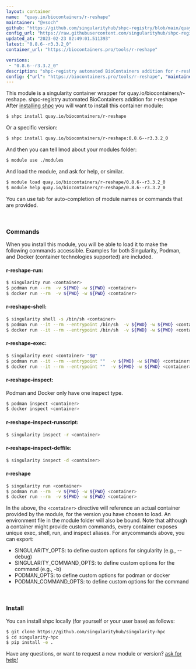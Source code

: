 ```yaml
---
layout: container
name:  "quay.io/biocontainers/r-reshape"
maintainer: "@vsoch"
github: "https://github.com/singularityhub/shpc-registry/blob/main/quay.io/biocontainers/r-reshape/container.yaml"
config_url: "https://raw.githubusercontent.com/singularityhub/shpc-registry/main/quay.io/biocontainers/r-reshape/container.yaml"
updated_at: "2023-02-23 02:49:01.511393"
latest: "0.8.6--r3.3.2_0"
container_url: "https://biocontainers.pro/tools/r-reshape"

versions:
 - "0.8.6--r3.3.2_0"
description: "shpc-registry automated BioContainers addition for r-reshape"
config: {"url": "https://biocontainers.pro/tools/r-reshape", "maintainer": "@vsoch", "description": "shpc-registry automated BioContainers addition for r-reshape", "latest": {"0.8.6--r3.3.2_0": "sha256:303088784fef688cd5f2976f99b76aa96f430a7bd9ff072f665148ced288070f"}, "tags": {"0.8.6--r3.3.2_0": "sha256:303088784fef688cd5f2976f99b76aa96f430a7bd9ff072f665148ced288070f"}, "docker": "quay.io/biocontainers/r-reshape"}
---
```


This module is a singularity container wrapper for quay.io/biocontainers/r-reshape.
shpc-registry automated BioContainers addition for r-reshape
After [installing shpc](#install) you will want to install this container module:


```bash
$ shpc install quay.io/biocontainers/r-reshape
```

Or a specific version:

```bash
$ shpc install quay.io/biocontainers/r-reshape:0.8.6--r3.3.2_0
```

And then you can tell lmod about your modules folder:

```bash
$ module use ./modules
```

And load the module, and ask for help, or similar.

```bash
$ module load quay.io/biocontainers/r-reshape/0.8.6--r3.3.2_0
$ module help quay.io/biocontainers/r-reshape/0.8.6--r3.3.2_0
```

You can use tab for auto-completion of module names or commands that are provided.

<br>

### Commands

When you install this module, you will be able to load it to make the following commands accessible.
Examples for both Singularity, Podman, and Docker (container technologies supported) are included.

#### r-reshape-run:

```bash
$ singularity run <container>
$ podman run --rm  -v ${PWD} -w ${PWD} <container>
$ docker run --rm  -v ${PWD} -w ${PWD} <container>
```

#### r-reshape-shell:

```bash
$ singularity shell -s /bin/sh <container>
$ podman run --it --rm --entrypoint /bin/sh  -v ${PWD} -w ${PWD} <container>
$ docker run --it --rm --entrypoint /bin/sh  -v ${PWD} -w ${PWD} <container>
```

#### r-reshape-exec:

```bash
$ singularity exec <container> "$@"
$ podman run --it --rm --entrypoint ""  -v ${PWD} -w ${PWD} <container> "$@"
$ docker run --it --rm --entrypoint ""  -v ${PWD} -w ${PWD} <container> "$@"
```

#### r-reshape-inspect:

Podman and Docker only have one inspect type.

```bash
$ podman inspect <container>
$ docker inspect <container>
```

#### r-reshape-inspect-runscript:

```bash
$ singularity inspect -r <container>
```

#### r-reshape-inspect-deffile:

```bash
$ singularity inspect -d <container>
```



#### r-reshape

```bash
$ singularity run <container>
$ podman run --rm  -v ${PWD} -w ${PWD} <container>
$ docker run --rm  -v ${PWD} -w ${PWD} <container>
```


In the above, the `<container>` directive will reference an actual container provided
by the module, for the version you have chosen to load. An environment file in the
module folder will also be bound. Note that although a container
might provide custom commands, every container exposes unique exec, shell, run, and
inspect aliases. For anycommands above, you can export:

 - SINGULARITY_OPTS: to define custom options for singularity (e.g., --debug)
 - SINGULARITY_COMMAND_OPTS: to define custom options for the command (e.g., -b)
 - PODMAN_OPTS: to define custom options for podman or docker
 - PODMAN_COMMAND_OPTS: to define custom options for the command

<br>

### Install

You can install shpc locally (for yourself or your user base) as follows:

```bash
$ git clone https://github.com/singularityhub/singularity-hpc
$ cd singularity-hpc
$ pip install -e .
```

Have any questions, or want to request a new module or version? [ask for help!](https://github.com/singularityhub/singularity-hpc/issues)